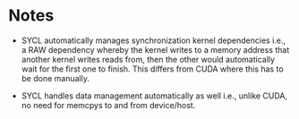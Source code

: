 # Notes 

- SYCL automatically manages synchronization kernel dependencies i.e., a RAW dependency whereby the kernel writes to a memory address that another kernel writes reads from, then the other would automatically wait for the first one to finish. This differs from CUDA where this has to be done manually.  

- SYCL handles data management automatically as well i.e., unlike CUDA, no need for memcpys to and from device/host. 



